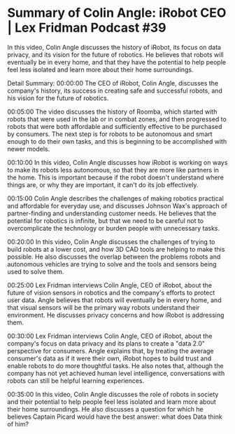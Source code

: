 # Summary of Colin Angle: iRobot CEO | Lex Fridman Podcast #39

In this video, Colin Angle discusses the history of iRobot, its focus on data privacy, and its vision for the future of robotics. He believes that robots will eventually be in every home, and that they have the potential to help people feel less isolated and learn more about their home surroundings.

Detail Summary: 
00:00:00
The CEO of iRobot, Colin Angle, discusses the company's history, its success in creating safe and successful robots, and his vision for the future of robotics.

00:05:00
The video discusses the history of Roomba, which started with robots that were used in the lab or in combat zones, and then progressed to robots that were both affordable and sufficiently effective to be purchased by consumers. The next step is for robots to be autonomous and smart enough to do their own tasks, and this is beginning to be accomplished with newer models.

00:10:00
In this video, Colin Angle discusses how iRobot is working on ways to make its robots less autonomous, so that they are more like partners in the home. This is important because if the robot doesn't understand where things are, or why they are important, it can't do its job effectively.

00:15:00
Colin Angle describes the challenges of making robotics practical and affordable for everyday use, and discusses Johnson Wax's approach of partner-finding and understanding customer needs. He believes that the potential for robotics is infinite, but that we need to be careful not to overcomplicate the technology or burden people with unnecessary tasks.

00:20:00
In this video, Colin Angle discusses the challenges of trying to build robots at a lower cost, and how 3D CAD tools are helping to make this possible. He also discusses the overlap between the problems robots and autonomous vehicles are trying to solve and the tools and sensors being used to solve them.

00:25:00
Lex Fridman interviews Colin Angle, CEO of iRobot, about the future of vision sensors in robotics and the company's efforts to protect user data. Angle believes that robots will eventually be in every home, and that visual sensors will be the primary way robots understand their environment. He discusses privacy concerns and how iRobot is addressing them.

00:30:00
Lex Fridman interviews Colin Angle, CEO of iRobot, about the company's focus on data privacy and its plans to create a "data 2.0" perspective for consumers. Angle explains that, by treating the average consumer's data as if it were their own, iRobot hopes to build trust and enable robots to do more thoughtful tasks. He also notes that, although the company has not yet achieved human level intelligence, conversations with robots can still be helpful learning experiences.

00:35:00
In this video, Colin Angle discusses the role of robots in society and their potential to help people feel less isolated and learn more about their home surroundings. He also discusses a question for which he believes Captain Picard would have the best answer: what does Data think of him?

